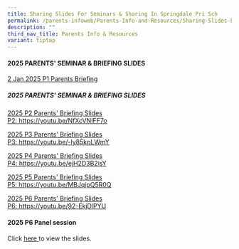 ```yaml
---
title: Sharing Slides For Seminars & Sharing In Springdale Pri Sch
permalink: /parents-infoweb/Parents-Info-and-Resources/Sharing-Slides-For-Seminars-and-Sharing/
description: ""
third_nav_title: Parents Info & Resources
variant: tiptap
---
```

<h4>2025 PARENTS' SEMINAR &amp; BRIEFING SLIDES</h4>
<p><a href="/files/2_Jan_P1_Parents_Briefing_2025.pdf" rel="noopener nofollow" target="_blank">2 Jan 2025 P1 Parents Briefing</a>
</p>
<h5>2025 PARENTS' SEMINAR &amp; BRIEFING SLIDES</h5>
<p><a href="/files/P2_Parents__Briefing_24_Jan_2025.pdf" rel="noopener noreferrer nofollow" target="_blank">2025 P2 Parents' Briefing Slides</a>
<br><a href="https://youtu.be/5Ex1IrnQj4s" rel="noopener noreferrer nofollow" target="_blank">P2: </a>
<a href="https://youtu.be/NfXcVNIFF7o" rel="noopener noreferrer nofollow" target="_blank">https://youtu.be/NfXcVNIFF7o</a>
</p>
<p><a href="/files/P3_Parents__Briefing_23_Jan_2025.pdf" rel="noopener noreferrer nofollow" target="_blank">2025 P3 Parents' Briefing Slides</a>
<br><a href="https://youtu.be/UVLzlJn7XGw" rel="noopener noreferrer nofollow" target="_blank">P3: </a>
<a href="https://youtu.be/-ly85kpLWmY" rel="noopener noreferrer nofollow" target="_blank">https://youtu.be/-ly85kpLWmY</a>
</p>
<p><a href="/files/P4_Parents__Briefing_24_Jan_2025.pdf" rel="noopener noreferrer nofollow" target="_blank">2025 P4 Parents' Briefing Slides</a>
<br><a href="https://youtu.be/-IuTVK2CSuY" rel="noopener noreferrer nofollow" target="_blank"> P4: </a>
<a href="https://youtu.be/ejH2D3B2isY" rel="noopener noreferrer nofollow" target="_blank">https://youtu.be/ejH2D3B2isY</a>
</p>
<p><a href="/files/P5_Parents__Briefing_23_Jan_2025.pdf" rel="noopener noreferrer nofollow" target="_blank">2025 P5 Parents' Briefing Slides</a>
<br><a href="https://youtu.be/N7c5-mPmEG0" rel="noopener noreferrer nofollow" target="_blank">P5: </a>
<a href="https://youtu.be/MBJqipQ5R0Q" rel="noopener noreferrer nofollow" target="_blank">https://youtu.be/MBJqipQ5R0Q</a>
</p>
<p><a href="/files/P6_Parents__Briefing_7_Feb_2025.pdf" rel="noopener noreferrer nofollow" target="_blank">2025 P6 Parents' Briefing Slides</a>
<br><a href="https://youtu.be/SDB3H-hF5jc" rel="noopener noreferrer nofollow" target="_blank"> P6: </a>
<a href="https://youtu.be/92-EkjDlPYU" rel="noopener noreferrer nofollow" target="_blank">https://youtu.be/92-EkjDlPYU</a>
</p>
<p></p>
<h4>2025 P6 Panel session</h4>
<p>Click <a href="/files/Sharing_by_Panelists_P6_Panel_Session_30_May_25.pdf" rel="noopener nofollow" target="_blank">here </a>to
view the slides.</p>
<p></p>